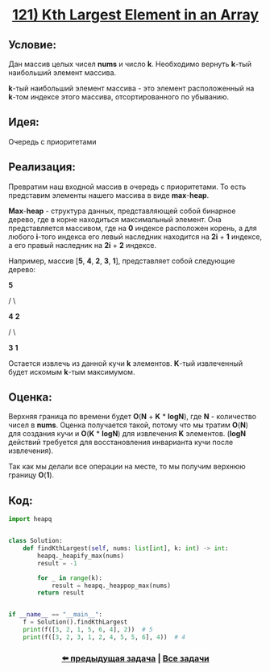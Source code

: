 <div align='center'>
<h1><a href='https://leetcode.com/problems/kth-largest-element-in-an-array/description/'><strong>121) Kth Largest Element in an Array</strong></a></h1>
</div>

## **Условие:**

Дан массив целых чисел **nums** и число **k**. Необходимо вернуть **k**-тый наибольший элемент массива.

**k**-тый наибольший элемент массива - это элемент расположенный на **k**-том индексе этого массива, отсортированного по убыванию.

## **Идея:**

Очередь с приоритетами

## **Реализация:**

Превратим наш входной массив в очередь с приоритетами. То есть представим элементы нашего массива в виде **max**-**heap**.

**Max**-**heap** - структура данных, представляющей собой бинарное дерево, где в корне находиться максимальный элемент. Она представляется массивом, где на **0** индексе расположен корень, а для любого **i**-того индекса его левый наследник находится на **2i** + **1** индексе, а его правый наследник на **2i** + **2** индексе.

Например, массив [**5**, **4**, **2**, **3**, **1**], представляет собой следующие дерево:

**5**

/     \

**4**       **2**

/   \

**3**     **1**

Остается извлечь из данной кучи **k** элементов. **K**-тый извлеченный будет искомым **k**-тым максимумом.



## **Оценка:**

Верхняя граница по времени будет **O**(**N** + **K** * **logN**), где **N** - количество чисел в **nums**. Оценка получается такой, потому что мы тратим **O**(**N**) для создания кучи и **O**(**K** * **logN**) для извлечения **K** элементов. (**logN** действий требуется для восстановления инварианта кучи после извлечения).

Так как мы делали все операции на месте, то мы получим верхнюю границу **O**(**1**).

## Код:
```python
import heapq


class Solution:
    def findKthLargest(self, nums: list[int], k: int) -> int:
        heapq._heapify_max(nums)
        result = -1

        for _ in range(k):
            result = heapq._heappop_max(nums)
        return result


if __name__ == "__main__":
    f = Solution().findKthLargest
    print(f([3, 2, 1, 5, 6, 4], 2))  # 5
    print(f([3, 2, 3, 1, 2, 4, 5, 5, 6], 4))  # 4

```

<div align='center'><h3><a href='https://github.com/TAskMAster339/PythonAlgorithms/tree/main/120.Median%20of%20Two%20Sorted%20Arrays'>⬅️ предыдущая задача</a>&nbsp;|&nbsp;<a href='https://github.com/TAskMAster339/PythonAlgorithms/tree/main/README.md'>Все задачи</a></h3></div>